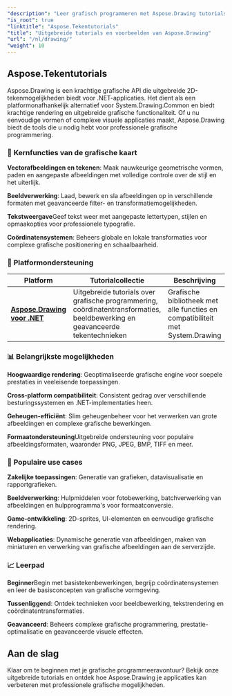 ```yaml
---
"description": "Leer grafisch programmeren met Aspose.Drawing tutorials. Leer coördinatentransformaties, beeldbewerking, tekentechnieken en geavanceerde visuele effecten op meerdere platforms."
"is_root": true
"linktitle": "Aspose.Tekentutorials"
"title": "Uitgebreide tutorials en voorbeelden van Aspose.Drawing"
"url": "/nl/drawing/"
"weight": 10
---
```


## Aspose.Tekentutorials

Aspose.Drawing is een krachtige grafische API die uitgebreide 2D-tekenmogelijkheden biedt voor .NET-applicaties. Het dient als een platformonafhankelijk alternatief voor System.Drawing.Common en biedt krachtige rendering en uitgebreide grafische functionaliteit. Of u nu eenvoudige vormen of complexe visuele applicaties maakt, Aspose.Drawing biedt de tools die u nodig hebt voor professionele grafische programmering.

### 🎨 **Kernfuncties van de grafische kaart**

**Vectorafbeeldingen en tekenen**: Maak nauwkeurige geometrische vormen, paden en aangepaste afbeeldingen met volledige controle over de stijl en het uiterlijk.

**Beeldverwerking**: Laad, bewerk en sla afbeeldingen op in verschillende formaten met geavanceerde filter- en transformatiemogelijkheden.

**Tekstweergave**Geef tekst weer met aangepaste lettertypen, stijlen en opmaakopties voor professionele typografie.

**Coördinatensystemen**: Beheers globale en lokale transformaties voor complexe grafische positionering en schaalbaarheid.

### 🚀 **Platformondersteuning**

| Platform | Tutorialcollectie | Beschrijving |
|----------|---------------------|-------------|
| **[Aspose.Drawing voor .NET](./net/)** | Uitgebreide tutorials over grafische programmering, coördinatentransformaties, beeldbewerking en geavanceerde tekentechnieken | Grafische bibliotheek met alle functies en compatibiliteit met System.Drawing |

### 📊 **Belangrijkste mogelijkheden**

**Hoogwaardige rendering**: Geoptimaliseerde grafische engine voor soepele prestaties in veeleisende toepassingen.

**Cross-platform compatibiliteit**: Consistent gedrag over verschillende besturingssystemen en .NET-implementaties heen.

**Geheugen-efficiënt**: Slim geheugenbeheer voor het verwerken van grote afbeeldingen en complexe grafische bewerkingen.

**Formaatondersteuning**Uitgebreide ondersteuning voor populaire afbeeldingsformaten, waaronder PNG, JPEG, BMP, TIFF en meer.

### 🎯 **Populaire use cases**

**Zakelijke toepassingen**: Generatie van grafieken, datavisualisatie en rapportgrafieken.

**Beeldverwerking**: Hulpmiddelen voor fotobewerking, batchverwerking van afbeeldingen en hulpprogramma's voor formaatconversie.

**Game-ontwikkeling**: 2D-sprites, UI-elementen en eenvoudige grafische rendering.

**Webapplicaties**: Dynamische generatie van afbeeldingen, maken van miniaturen en verwerking van grafische afbeeldingen aan de serverzijde.

### 📈 **Leerpad**

**Beginner**Begin met basistekenbewerkingen, begrijp coördinatensystemen en leer de basisconcepten van grafische vormgeving.

**Tussenliggend**: Ontdek technieken voor beeldbewerking, tekstrendering en coördinatentransformaties.

**Geavanceerd**: Beheers complexe grafische programmering, prestatie-optimalisatie en geavanceerde visuele effecten.

## Aan de slag

Klaar om te beginnen met je grafische programmeeravontuur? Bekijk onze uitgebreide tutorials en ontdek hoe Aspose.Drawing je applicaties kan verbeteren met professionele grafische mogelijkheden.